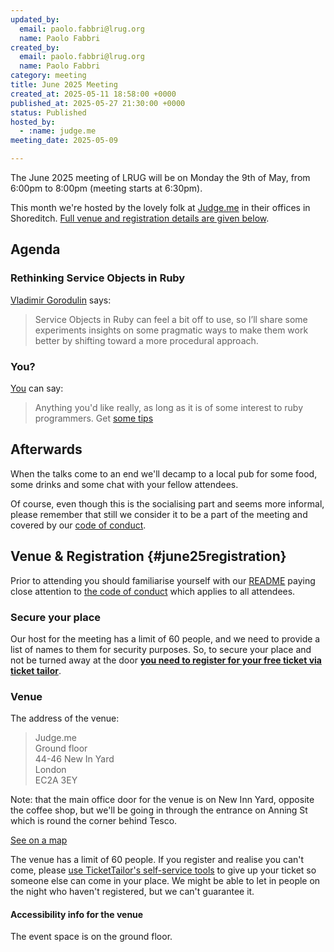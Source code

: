 ```yaml
---
updated_by:
  email: paolo.fabbri@lrug.org
  name: Paolo Fabbri
created_by:
  email: paolo.fabbri@lrug.org
  name: Paolo Fabbri
category: meeting
title: June 2025 Meeting
created_at: 2025-05-11 18:58:00 +0000
published_at: 2025-05-27 21:30:00 +0000
status: Published
hosted_by:
  - :name: judge.me
meeting_date: 2025-05-09

---
```


The June 2025 meeting of LRUG will be on Monday the 9th of
May, from 6:00pm to 8:00pm (meeting starts at 6:30pm).

This month we're hosted by the lovely folk at [Judge.me](https://judge.me)
in their offices in Shoreditch. [Full venue and
registration details are given below](#june25registration).

## Agenda

### Rethinking Service Objects in Ruby

[Vladimir Gorodulin](https://github.com/gorodulin/) says:

> Service Objects in Ruby can feel a bit off to use, so I’ll share some
> experiments insights on some pragmatic ways to make them work better by
> shifting toward a more procedural approach.

### You?

[You](mailto:talks@lrug.org?subject=I+have+a+talk+for+the+June+2025+LRUG+meeting) can say:

> Anything you'd like really, as long as it is of some interest to ruby
> programmers.  Get [some tips](https://readme.lrug.org/#subject-matter)

## Afterwards

When the talks come to an end we'll decamp to a local pub for some food, some
drinks and some chat with your fellow attendees.

Of course, even though this is the socialising part and seems more informal,
please remember that still we consider it to be a part of the meeting and
covered by our [code of conduct](http://readme.lrug.org/#code-of-conduct).

## Venue & Registration {#june25registration}

Prior to attending you should familiarise yourself with our
[README](http://readme.lrug.org/) paying close attention to [the code of
conduct](http://readme.lrug.org/#code-of-conduct) which applies to all
attendees.

### Secure your place

Our host for the meeting has a limit of 60 people, and we need to provide a
list of names to them for security purposes. So, to secure your place and not
be turned away at the door **[you need to register for your free ticket via
ticket tailor][june2025-ticket-tailor]**.

### Venue

The address of the venue:

> Judge.me<br/>Ground floor<br/>44-46 New In Yard<br/>London<br/>EC2A 3EY

Note: that the main office door for the venue is on New Inn Yard, opposite the
coffee shop, but we'll be going in through the entrance on Anning St which is
round the corner behind Tesco.

[See on a map][venue]

The venue has a limit of 60 people. If you register and realise you can't come,
please [use TicketTailor's self-service
tools](https://www.tickettailor.com/self-service/lrug) to give up your ticket
so someone else can come in your place. We might be able to let in people on
the night who haven't registered, but we can't guarantee it.

#### Accessibility info for the venue

The event space is on the ground floor.

[june2025-ticket-tailor]: https://buytickets.at/lrug/1719244
[venue]: https://osm.org/go/euu6F7Xzz?m=

